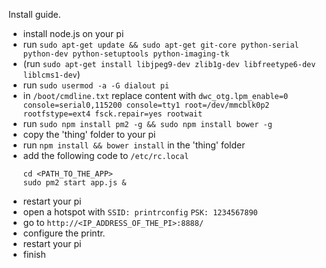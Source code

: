 Install guide.

- install node.js on your pi
- run `sudo apt-get update && sudo apt-get git-core python-serial python-dev python-setuptools python-imaging-tk`
- (run `sudo apt-get install libjpeg9-dev zlib1g-dev libfreetype6-dev liblcms1-dev`)
- run `sudo usermod -a -G dialout pi`
- in `/boot/cmdline.txt` replace content with `dwc_otg.lpm_enable=0 console=serial0,115200 console=tty1 root=/dev/mmcblk0p2 rootfstype=ext4 fsck.repair=yes rootwait`
- run `sudo npm install pm2 -g && sudo npm install bower -g`
- copy the 'thing' folder to your pi
- run `npm install && bower install` in the 'thing' folder
- add the following code to `/etc/rc.local`
  ```
  cd <PATH_TO_THE_APP>
  sudo pm2 start app.js &
  ```
- restart your pi
- open a hotspot with `SSID: printrconfig` `PSK: 1234567890`
- go to `http://<IP_ADDRESS_OF_THE_PI>:8888/`
- configure the printr.
- restart your pi
- finish
